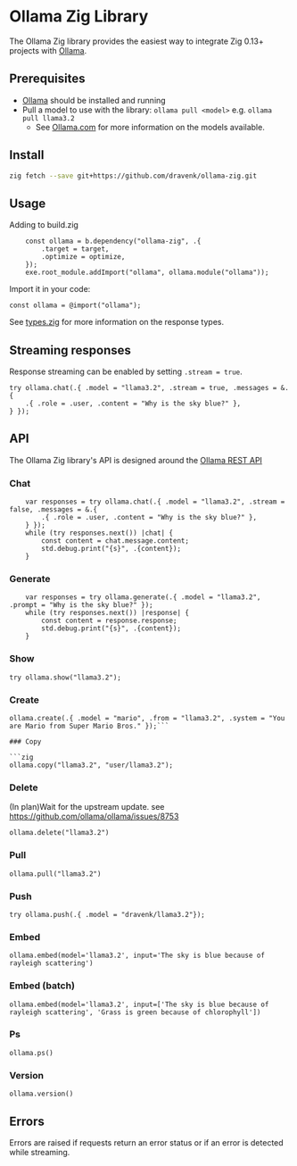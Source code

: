 # Ollama Zig Library

The Ollama Zig library provides the easiest way to integrate Zig 0.13+ projects with [Ollama](https://github.com/ollama/ollama).

## Prerequisites

- [Ollama](https://ollama.com/download) should be installed and running
- Pull a model to use with the library: `ollama pull <model>` e.g. `ollama pull llama3.2`
  - See [Ollama.com](https://ollama.com/search) for more information on the models available.

## Install

```sh
zig fetch --save git+https://github.com/dravenk/ollama-zig.git
```

## Usage

Adding to build.zig
```zig
    const ollama = b.dependency("ollama-zig", .{
        .target = target,
        .optimize = optimize,
    });
    exe.root_module.addImport("ollama", ollama.module("ollama"));
```

Import it in your code:
```zig 
const ollama = @import("ollama");
```

See [types.zig](src/types.zig) for more information on the response types.

## Streaming responses

Response streaming can be enabled by setting `.stream = true`.

```zig
try ollama.chat(.{ .model = "llama3.2", .stream = true, .messages = &.{
    .{ .role = .user, .content = "Why is the sky blue?" },
} });
```

## API

The Ollama Zig library's API is designed around the [Ollama REST API](https://github.com/ollama/ollama/blob/main/docs/api.md)

### Chat

```zig
    var responses = try ollama.chat(.{ .model = "llama3.2", .stream = false, .messages = &.{
        .{ .role = .user, .content = "Why is the sky blue?" },
    } });
    while (try responses.next()) |chat| {
        const content = chat.message.content;
        std.debug.print("{s}", .{content});
    }
```

### Generate

```zig
    var responses = try ollama.generate(.{ .model = "llama3.2", .prompt = "Why is the sky blue?" });
    while (try responses.next()) |response| {
        const content = response.response;
        std.debug.print("{s}", .{content});
    }

```

### Show

```zig
try ollama.show("llama3.2");
```

### Create

```zig
ollama.create(.{ .model = "mario", .from = "llama3.2", .system = "You are Mario from Super Mario Bros." });```

### Copy

```zig
ollama.copy("llama3.2", "user/llama3.2");
```

### Delete
(In plan)Wait for the upstream update. see https://github.com/ollama/ollama/issues/8753
```zig
ollama.delete("llama3.2")
```

### Pull

```zig
ollama.pull("llama3.2")
```

### Push

```zig
try ollama.push(.{ .model = "dravenk/llama3.2"});
```

### Embed

```zig
ollama.embed(model='llama3.2', input='The sky is blue because of rayleigh scattering')
```

### Embed (batch)

```zig
ollama.embed(model='llama3.2', input=['The sky is blue because of rayleigh scattering', 'Grass is green because of chlorophyll'])
```

### Ps

```zig
ollama.ps()
```
### Version

```zig
ollama.version()
```

## Errors

Errors are raised if requests return an error status or if an error is detected while streaming.

```zig
```
